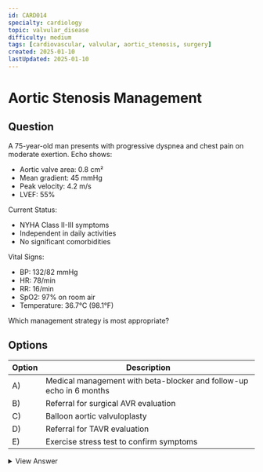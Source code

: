 ```yaml
---
id: CARD014
specialty: cardiology
topic: valvular_disease
difficulty: medium
tags: [cardiovascular, valvular, aortic_stenosis, surgery]
created: 2025-01-10
lastUpdated: 2025-01-10
---
```


# Aortic Stenosis Management

## Question
A 75-year-old man presents with progressive dyspnea and chest pain on moderate exertion. Echo shows:

- Aortic valve area: 0.8 cm²
- Mean gradient: 45 mmHg
- Peak velocity: 4.2 m/s
- LVEF: 55%

Current Status:
- NYHA Class II-III symptoms
- Independent in daily activities
- No significant comorbidities

Vital Signs:
- BP: 132/82 mmHg
- HR: 78/min
- RR: 16/min
- SpO2: 97% on room air
- Temperature: 36.7°C (98.1°F)

Which management strategy is most appropriate?

## Options
| Option | Description |
|--------|-------------|
| A)     | Medical management with beta-blocker and follow-up echo in 6 months |
| B)     | Referral for surgical AVR evaluation |
| C)     | Balloon aortic valvuloplasty |
| D)     | Referral for TAVR evaluation |
| E)     | Exercise stress test to confirm symptoms |

<details>
<summary>View Answer</summary>

## Correct Answer
B

## Explanation
This case presents severe symptomatic aortic stenosis in a relatively healthy elderly patient:

1. Key Diagnostic Findings:
   - Severe AS (valve area <1.0 cm², mean gradient >40 mmHg)
   - Symptoms correlating with AS
   - Preserved LV function
   - No major contraindications

2. Why Option B is optimal:
   - Surgical AVR is first-line for healthy elderly
   - Good surgical candidate (few comorbidities)
   - Class I indication per guidelines
   - Better long-term outcomes

3. Why other options fail:
   - A) Medical therapy insufficient for severe symptomatic AS
   - C) Valvuloplasty only temporary bridge
   - D) TAVR second-line for lower-risk patients
   - E) Symptoms already clear, testing unnecessary

## References
- ACC/AHA 2021: "Valvular Heart Disease Guidelines"
- JACC 2022: "Management of Severe Aortic Stenosis"
- ESC 2022: "Valvular Heart Disease Management"
</details>
